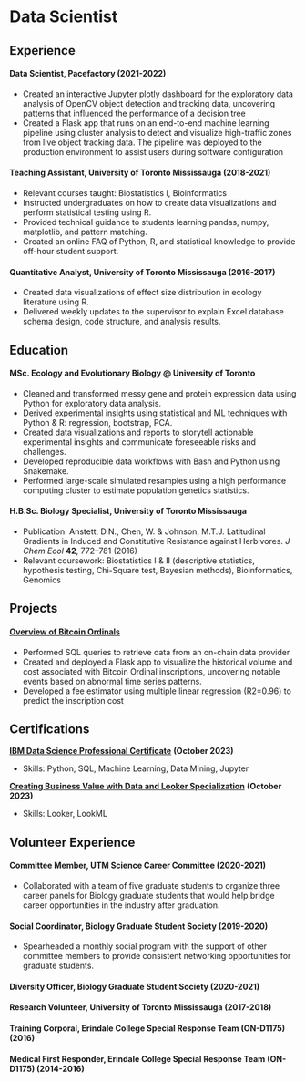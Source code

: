 # Data Scientist

## Experience

#### Data Scientist, Pacefactory (2021-2022)
- Created an interactive Jupyter plotly dashboard for the exploratory data analysis of OpenCV object detection and tracking data, uncovering patterns that influenced the performance of a decision tree
- Created a Flask app that runs on an end-to-end machine learning pipeline using cluster analysis to detect and visualize high-traffic zones from live object tracking data. The pipeline was deployed to the production environment to assist users during software configuration
  
#### Teaching Assistant, University of Toronto Mississauga (2018-2021)
- Relevant courses taught: Biostatistics I, Bioinformatics
- Instructed undergraduates on how to create data visualizations and perform statistical testing using R.
- Provided technical guidance to students learning pandas, numpy, matplotlib, and pattern matching.
- Created an online FAQ of Python, R, and statistical knowledge to provide off-hour student support.
  
#### Quantitative Analyst, University of Toronto Mississauga (2016-2017)
- Created data visualizations of effect size distribution in ecology literature using R.
- Delivered weekly updates to the supervisor to explain Excel database schema design, code structure, and analysis results.

## Education

#### MSc. Ecology and Evolutionary Biology @ University of Toronto
- Cleaned and transformed messy gene and protein expression data using Python for exploratory data analysis.
- Derived experimental insights using statistical and ML techniques with Python & R: regression, bootstrap, PCA.
- Created data visualizations and reports to storytell actionable experimental insights and communicate foreseeable risks and challenges.
- Developed reproducible data workflows with Bash and Python using Snakemake.
- Performed large-scale simulated resamples using a high performance computing cluster to estimate population genetics statistics.

#### H.B.Sc. Biology Specialist, University of Toronto Mississauga
- Publication: Anstett, D.N., Chen, W. & Johnson, M.T.J. Latitudinal Gradients in Induced and Constitutive Resistance against Herbivores. *J Chem Ecol* **42**, 772–781 (2016)
- Relevant coursework: Biostatistics I & II (descriptive statistics, hypothesis testing, Chi-Square test, Bayesian methods), Bioinformatics, Genomics

## Projects
#### [Overview of Bitcoin Ordinals](https://btc-ordinal-dashboard.onrender.com/)
- Performed SQL queries to retrieve data from an on-chain data provider
- Created and deployed a Flask app to visualize the historical volume and cost associated with Bitcoin Ordinal inscriptions, uncovering notable events based on abnormal time series patterns.
- Developed a fee estimator using multiple linear regression (R2=0.96) to predict the inscription cost

## Certifications

[**IBM Data Science Professional Certificate**](https://coursera.org/share/ab30d36a1a17efd1ecf68d65aa58f1be) **(October 2023)**
- Skills: Python, SQL, Machine Learning, Data Mining, Jupyter

[**Creating Business Value with Data and Looker Specialization**](https://coursera.org/share/80dca214dea9b9b739322f3b23cd10d2) **(October 2023)**
- Skills: Looker, LookML

## Volunteer Experience
#### Committee Member, UTM Science Career Committee (2020-2021)
- Collaborated with a team of five graduate students to organize three career panels for Biology graduate students that would help bridge career opportunities in the industry after graduation.
  
#### Social Coordinator, Biology Graduate Student Society (2019-2020)
- Spearheaded a monthly social program with the support of other committee members to provide consistent networking opportunities for graduate students.
  
#### Diversity Officer, Biology Graduate Student Society (2020-2021)

#### Research Volunteer, University of Toronto Mississauga (2017-2018)

#### Training Corporal, Erindale College Special Response Team (ON-D1175) (2016)

#### Medical First Responder, Erindale College Special Response Team (ON-D1175) (2014-2016)



